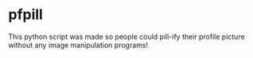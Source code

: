 # pfpill
This python script was made so people could pill-ify their profile picture without any image manipulation programs!
